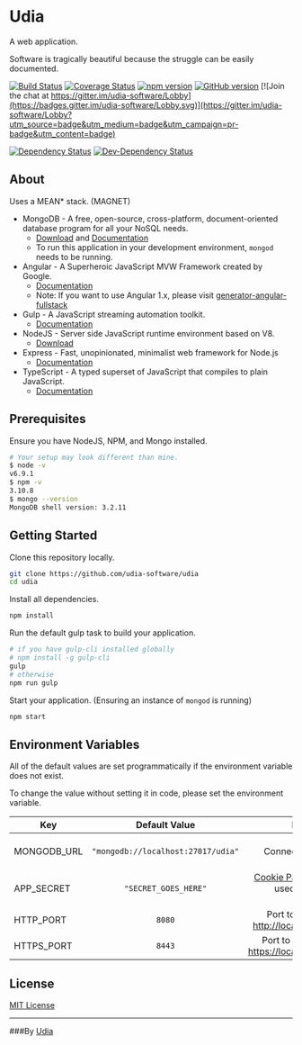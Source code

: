 # Udia

A web application.

Software is tragically beautiful because the struggle can be easily documented.

[![Build Status](https://travis-ci.org/udia-software/udia.svg?branch=master)](https://travis-ci.org/udia-software/udia)
[![Coverage Status](https://coveralls.io/repos/github/udia-software/udia/badge.svg?branch=master)](https://coveralls.io/github/udia-software/udia?branch=master)
[![npm version](https://badge.fury.io/js/udia.svg)](https://badge.fury.io/js/udia)
[![GitHub version](https://badge.fury.io/gh/udia-software%2Fudia.svg)](https://badge.fury.io/gh/udia-software%2Fudia)
[![Join the chat at https://gitter.im/udia-software/Lobby](https://badges.gitter.im/udia-software/Lobby.svg)](https://gitter.im/udia-software/Lobby?utm_source=badge&utm_medium=badge&utm_campaign=pr-badge&utm_content=badge)

[![Dependency Status](https://img.shields.io/david/udia-software/udia.svg)](https://david-dm.org/udia-software/udia)
[![Dev-Dependency Status](https://img.shields.io/david/dev/udia-software/udia.svg)](https://david-dm.org/udia-software/udia#info=devDependencies)

## About

Uses a MEAN* stack. (MAGNET)
* MongoDB - A free, open-source, cross-platform, document-oriented database program for all your NoSQL needs.
  * [Download](https://www.mongodb.com/download-center#community) and [Documentation](https://docs.mongodb.com/)
  * To run this application in your development environment, `mongod` needs to be running.
* Angular - A Superheroic JavaScript MVW Framework created by Google.
  * [Documentation](https://angular.io/docs/ts/latest/)
  * Note: If you want to use Angular 1.x, please visit [generator-angular-fullstack](https://github.com/angular-fullstack/generator-angular-fullstack)
* Gulp - A JavaScript streaming automation toolkit.
  * [Documentation](https://github.com/gulpjs/gulp/blob/master/docs/getting-started.md)
* NodeJS - Server side JavaScript runtime environment based on V8.
  * [Download](https://nodejs.org/en/download/)
* Express - Fast, unopinionated, minimalist web framework for Node.js
  * [Documentation](http://expressjs.com/en/4x/api.html)
* TypeScript - A typed superset of JavaScript that compiles to plain JavaScript.
  * [Documentation](https://www.typescriptlang.org/docs/tutorial.html)

## Prerequisites

Ensure you have NodeJS, NPM, and Mongo installed.
```bash
# Your setup may look different than mine.
$ node -v
v6.9.1
$ npm -v
3.10.8
$ mongo --version
MongoDB shell version: 3.2.11
```

## Getting Started

Clone this repository locally.
```bash
git clone https://github.com/udia-software/udia
cd udia
```

Install all dependencies.
```bash
npm install
```

Run the default gulp task to build your application.
```bash
# if you have gulp-cli installed globally
# npm install -g gulp-cli
gulp
# otherwise
npm run gulp
```

Start your application. (Ensuring an instance of `mongod` is running)
```bash
npm start
```

## Environment Variables

All of the default values are set programmatically if the environment variable does not exist.

To change the value without setting it in code, please set the environment variable.


| Key           | Default Value                      |Description|
| ------------- |:----------------------------------:|---:|
| MONGODB_URL   | `"mongodb://localhost:27017/udia"` | The Mongo Connection String. ([See spec.](https://docs.mongodb.com/manual/reference/connection-string/)) |
| APP_SECRET    | `"SECRET_GOES_HERE"`               | [Cookie Parser secret](https://github.com/expressjs/cookie-parser#cookieparsersecret-options) used for signing cookies. |
| HTTP_PORT     | `8080`                             | Port to serve http. [http://localhost:8080](http://localhost:8080) |
| HTTPS_PORT    | `8443`                             | Port to serve https. [https://localhost:8443](https://localhost:8443) |

## License

[MIT License](LICENSE)

---

###By [Udia](https://udia.ca)